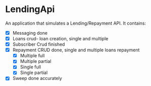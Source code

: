 # LendingApi
An application that simulates a Lending/Repayment API.
It contains:

- [x] Messaging done 
- [x] Loans crud- loan creation, single and multiple
- [x] Subscriber Crud finished
- [x] Repayment CRUD done, single and multiple loans repayment
    - [x] Multiple full
    - [x] Multiple partial 
    - [x] Single full
    - [x] Single partial
- [x] Sweep done accurately

